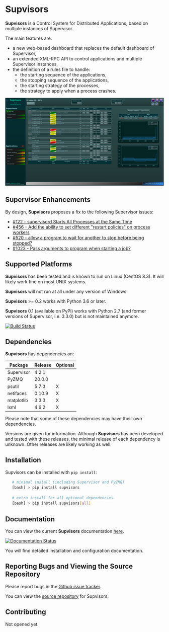 # **Supvisors**

**Supvisors** is a Control System for Distributed Applications, based on
multiple instances of Supervisor.

The main features are:
   * a new web-based dashboard that replaces the default dashboard of Supervisor,
   * an extended XML-RPC API to control applications and multiple Supervisor instances,
   * the definition of a rules file to handle:
      * the starting sequence of the applications,
      * the stopping sequence of the applications,
      * the starting strategy of the processes,
      * the strategy to apply when a process crashes.

![Image of Supvisors' Dashboard](https://github.com/julien6387/supvisors/blob/master/docs/images/supvisors_address_process_section.png)

## Supervisor Enhancements

By design, **Supvisors** proposes a fix to the following Supervisor issues:
   * [#122 - supervisord Starts All Processes at the Same Time](https://github.com/Supervisor/supervisor/issues/122)
   * [#456 - Add the ability to set different "restart policies" on process workers](https://github.com/Supervisor/supervisor/issues/456)
   * [#520 - allow a program to wait for another to stop before being stopped?](https://github.com/Supervisor/supervisor/issues/520)
   * [#1023 - Pass arguments to program when starting a job?](https://github.com/Supervisor/supervisor/issues/1023)

## Supported Platforms

**Supvisors** has been tested and is known to run on Linux (CentOS 8.3).
It will likely work fine on most UNIX systems.

**Supvisors** will not run at all under any version of Windows.

**Supvisors** >= 0.2 works with Python 3.6 or later.

**Supvisors** 0.1 (available on PyPi) works with Python 2.7 (and former versions of Supervisor, i.e. 3.3.0)
but is not maintained anymore.

[![Build Status](https://travis-ci.org/julien6387/supvisors.svg?branch=master)](https://travis-ci.org/julien6387/supvisors)

## Dependencies

**Supvisors** has dependencies on:

Package    | Release    | Optional
-----------|------------|---------
Supervisor | 4.2.1      |
PyZMQ      | 20.0.0     |
psutil     | 5.7.3      |     X
netifaces  | 0.10.9     |     X
matplotlib | 3.3.3      |     X
lxml       | 4.6.2      |     X


Please note that some of these dependencies may have their own dependencies.

Versions are given for information.
Although **Supvisors** has been developed and tested with these releases,
the minimal release of each dependency is unknown.
Other releases are likely working as well.


## Installation

Supvisors can be installed with `pip install`:

```bash
   # minimal install (including Supervisor and PyZMQ)
   [bash] > pip install supvisors

   # extra install for all optional dependencies
   [bash] > pip install supvisors[all]
```

## Documentation

You can view the current **Supvisors** documentation [here](http://supvisors.readthedocs.io).

[![Documentation Status](https://readthedocs.org/projects/supvisors/badge/?version=master)](https://supvisors.readthedocs.io/en/master/?badge=master)

You will find detailed installation and configuration documentation.

## Reporting Bugs and Viewing the Source Repository

Please report bugs in the [Github issue tracker](https://github.com/julien6387/supvisors/issues).

You can view the [source repository](https://github.com/julien6387/supvisors) for Supvisors.

## Contributing

Not opened yet.
